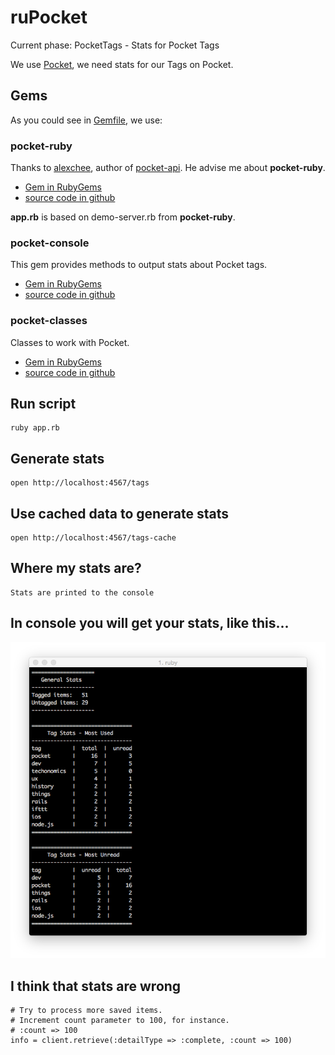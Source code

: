 # ruPocket

Current phase: PocketTags - Stats for Pocket Tags

We use [Pocket](http://getpocket.com), we need stats for our Tags on Pocket.

## Gems

As you could see in [Gemfile](https://github.com/HartasCuerdas/ruPocket/blob/master/Gemfile), we use:

### pocket-ruby

Thanks to [alexchee](https://github.com/alexchee), author of [pocket-api](https://github.com/alexchee/pocket_api). He advise me about **pocket-ruby**.

- [Gem in RubyGems](https://rubygems.org/gems/pocket-ruby)
- [source code in github](https://github.com/turadg/pocket-ruby)

**app.rb** is based on demo-server.rb from **pocket-ruby**.

### pocket-console

This gem provides methods to output stats about Pocket tags.

- [Gem in RubyGems](https://rubygems.org/gems/pocket-console)
- [source code in github](https://github.com/HartasCuerdas/pocket-console)

### pocket-classes

Classes to work with Pocket.

- [Gem in RubyGems](https://rubygems.org/gems/pocket-classes)
- [source code in github](https://github.com/HartasCuerdas/pocket-classes)

## Run script

    ruby app.rb

## Generate stats

    open http://localhost:4567/tags

## Use cached data to generate stats

    open http://localhost:4567/tags-cache

## Where my stats are?

    Stats are printed to the console

## In console you will get your stats, like this...

![Pocket Tagging Stats](./README-src/pocket-tagging-stats.png)

## I think that stats are wrong

    # Try to process more saved items.
    # Increment count parameter to 100, for instance.
    # :count => 100
    info = client.retrieve(:detailType => :complete, :count => 100)
